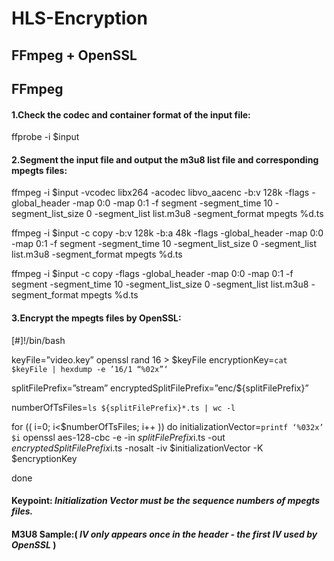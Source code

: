 # HLS-Encryption

## FFmpeg + OpenSSL

## FFmpeg
#### 1.Check the codec and container format of the input file:

ffprobe -i $input

#### 2.Segment the input file and output the m3u8 list file and corresponding mpegts files:

ffmpeg -i $input -vcodec libx264 -acodec libvo_aacenc -b:v 128k -flags -global_header -map 0:0 -map 0:1 -f segment -segment_time 10 -segment_list_size 0 -segment_list list.m3u8 -segment_format mpegts %d.ts

ffmpeg -i $input -c copy -b:v 128k -b:a 48k -flags -global_header -map 0:0 -map 0:1 -f segment -segment_time 10 -segment_list_size 0 -segment_list list.m3u8 -segment_format mpegts %d.ts

ffmpeg -i $input -c copy -flags -global_header -map 0:0 -map 0:1 -f segment -segment_time 10 -segment_list_size 0 -segment_list list.m3u8 -segment_format mpegts %d.ts

#### 3.Encrypt the mpegts files by OpenSSL:

[#]!/bin/bash

keyFile=”video.key”
openssl rand 16 > $keyFile
encryptionKey=`cat $keyFile | hexdump -e ’16/1 “%02x”‘`

splitFilePrefix=”stream”
encryptedSplitFilePrefix=”enc/${splitFilePrefix}”

numberOfTsFiles=`ls ${splitFilePrefix}*.ts | wc -l`

for (( i=0; i<$numberOfTsFiles; i++ ))
do
initializationVector=`printf ‘%032x’ $i`
openssl aes-128-cbc -e -in ${splitFilePrefix}$i.ts -out ${encryptedSplitFilePrefix}$i.ts -nosalt -iv $initializationVector -K $encryptionKey

done

#### Keypoint: *Initialization Vector must be the sequence numbers of mpegts files.*


#### M3U8 Sample:( *IV only appears once in the header - the first IV used by OpenSSL* )





